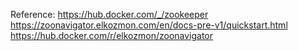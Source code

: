 
Reference:
https://hub.docker.com/_/zookeeper
https://zoonavigator.elkozmon.com/en/docs-pre-v1/quickstart.html
https://hub.docker.com/r/elkozmon/zoonavigator


